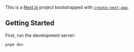 This is a [Next.js](https://nextjs.org) project bootstrapped with
[`create-next-app`](https://nextjs.org/docs/app/api-reference/cli/create-next-app).

## Getting Started

First, run the development server:

```bash
pnpm dev
```
